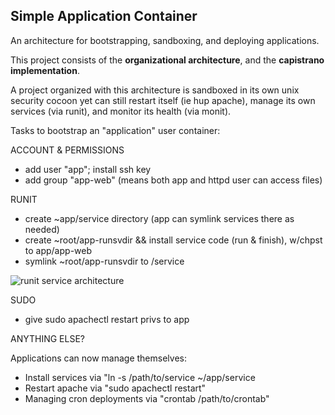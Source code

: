 Simple Application Container
-------------------------

An architecture for bootstrapping, sandboxing, and deploying applications.

This project consists of the **organizational architecture**, and the **capistrano implementation**.

A project organized with this architecture is sandboxed in its own unix security cocoon yet can still restart itself (ie hup apache), manage its own services (via runit), and monitor its health (via monit).

Tasks to bootstrap an "application" user container:

ACCOUNT & PERMISSIONS

- add user "app"; install ssh key
- add group "app-web"
  (means both app and httpd user can access files)

RUNIT

- create ~app/service directory (app can symlink services there as needed)
- create ~root/app-runsvdir && install service code (run & finish), w/chpst to app/app-web
- symlink ~root/app-runsvdir to /service

![runit service architecture](http://github.com/apinstein/php-app-container/raw/master/rendered/runit-architecture.png)

SUDO

- give sudo apachectl restart privs to app

ANYTHING ELSE?

Applications can now manage themselves:

- Install services via "ln -s /path/to/service ~/app/service
- Restart apache via "sudo apachectl restart"
- Managing cron deployments via "crontab /path/to/crontab"

